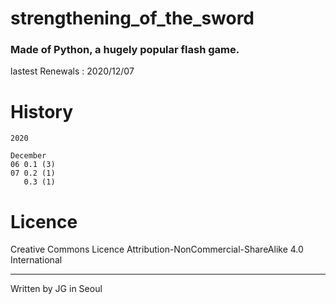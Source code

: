 # strengthening_of_the_sword
### Made of Python, a hugely popular flash game.

lastest Renewals : 2020/12/07

# History

```
2020

December
06 0.1 (3)
07 0.2 (1)
   0.3 (1)
```

# Licence

 Creative Commons Licence Attribution-NonCommercial-ShareAlike 4.0 International
 
---
 
 Written by JG in Seoul
